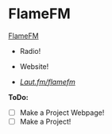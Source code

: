 # FlameFM

[FlameFM](https://flamefm.tk/index.php?redirect=1 "FlameFM - Website")

- Radio!

- Website!

- *[Laut.fm/flamefm](https://laut.fm/flamefm "FlameFM - Radio")*

__**ToDo:**__

- [ ] Make a Project Webpage!
- [ ] Make a Project!
